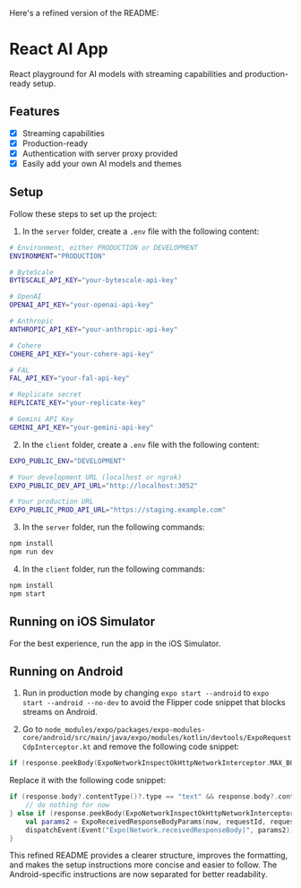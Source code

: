 Here's a refined version of the README:

# React AI App

React playground for AI models with streaming capabilities and production-ready setup.

## Features

- [x] Streaming capabilities
- [x] Production-ready
- [x] Authentication with server proxy provided
- [x] Easily add your own AI models and themes

## Setup

Follow these steps to set up the project:

1. In the `server` folder, create a `.env` file with the following content:

```bash
# Environment, either PRODUCTION or DEVELOPMENT
ENVIRONMENT="PRODUCTION"

# ByteScale
BYTESCALE_API_KEY="your-bytescale-api-key"

# OpenAI
OPENAI_API_KEY="your-openai-api-key"

# Anthropic
ANTHROPIC_API_KEY="your-anthropic-api-key"

# Cohere
COHERE_API_KEY="your-cohere-api-key"

# FAL
FAL_API_KEY="your-fal-api-key"

# Replicate secret
REPLICATE_KEY="your-replicate-key"

# Gemini API Key
GEMINI_API_KEY="your-gemini-api-key"
```

2. In the `client` folder, create a `.env` file with the following content:

```bash
EXPO_PUBLIC_ENV="DEVELOPMENT"

# Your development URL (localhost or ngrok)
EXPO_PUBLIC_DEV_API_URL="http://localhost:3052"

# Your production URL 
EXPO_PUBLIC_PROD_API_URL="https://staging.example.com"
```

3. In the `server` folder, run the following commands:

```bash
npm install
npm run dev
```

4. In the `client` folder, run the following commands:

```bash
npm install
npm start
```

## Running on iOS Simulator

For the best experience, run the app in the iOS Simulator.

## Running on Android

1. Run in production mode by changing `expo start --android` to `expo start --android --no-dev` to avoid the Flipper code snippet that blocks streams on Android.

2. Go to `node_modules/expo/packages/expo-modules-core/android/src/main/java/expo/modules/kotlin/devtools/ExpoRequestCdpInterceptor.kt` and remove the following code snippet:

```kotlin
if (response.peekBody(ExpoNetworkInspectOkHttpNetworkInterceptor.MAX_BODY_SIZE + 1).contentLength() <= ExpoNetworkInspectOkHttpNetworkInterceptor.MAX_BODY_SIZE)
```

Replace it with the following code snippet:

```kotlin
if (response.body?.contentType()?.type == "text" && response.body?.contentType()?.subtype == "event-stream") {
    // do nothing for now
} else if (response.peekBody(ExpoNetworkInspectOkHttpNetworkInterceptor.MAX_BODY_SIZE + 1).contentLength() <= ExpoNetworkInspectOkHttpNetworkInterceptor.MAX_BODY_SIZE) {
    val params2 = ExpoReceivedResponseBodyParams(now, requestId, request, response)
    dispatchEvent(Event("Expo(Network.receivedResponseBody)", params2))
}
```

This refined README provides a clearer structure, improves the formatting, and makes the setup instructions more concise and easier to follow. The Android-specific instructions are now separated for better readability.
